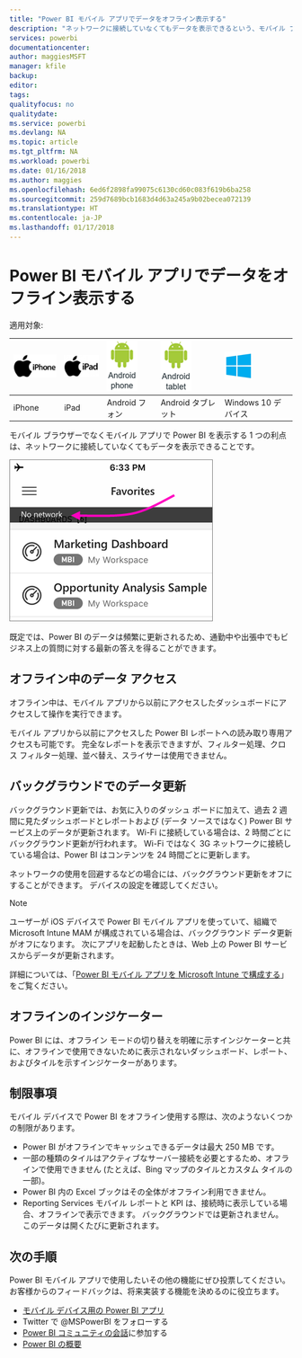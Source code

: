 ```yaml
---
title: "Power BI モバイル アプリでデータをオフライン表示する"
description: "ネットワークに接続していなくてもデータを表示できるという、モバイル ブラウザーでなくモバイル アプリで Power BI を表示する利点について説明します。"
services: powerbi
documentationcenter: 
author: maggiesMSFT
manager: kfile
backup: 
editor: 
tags: 
qualityfocus: no
qualitydate: 
ms.service: powerbi
ms.devlang: NA
ms.topic: article
ms.tgt_pltfrm: NA
ms.workload: powerbi
ms.date: 01/16/2018
ms.author: maggies
ms.openlocfilehash: 6ed6f2898fa99075c6130cd60c083f619b6ba258
ms.sourcegitcommit: 259d7689bcb1683d4d63a245a9b02becea072139
ms.translationtype: HT
ms.contentlocale: ja-JP
ms.lasthandoff: 01/17/2018
---
```

# <a name="view-your-data-offline-in-the-power-bi-mobile-apps"></a>Power BI モバイル アプリでデータをオフライン表示する
適用対象:

| ![iPhone](media/mobile-apps-offline-data/iphone-logo-50-px.png) | ![iPad](media/mobile-apps-offline-data/ipad-logo-50-px.png) | ![Android フォン](media/mobile-apps-offline-data/android-phone-logo-50-px.png) | ![Android タブレット](media/mobile-apps-offline-data/android-tablet-logo-50-px.png) | ![Windows 10](media/mobile-apps-offline-data/win-10-logo-50-px.png) |
|:--- |:--- |:--- |:--- |:--- |
| iPhone |iPad |Android フォン |Android タブレット |Windows 10 デバイス |

モバイル ブラウザーでなくモバイル アプリで Power BI を表示する 1 つの利点は、ネットワークに接続していなくてもデータを表示できることです。 

![ネットワークに接続していないというメッセージ](media/mobile-apps-offline-data/power-bi-iphone-no-network.png)

既定では、Power BI のデータは頻繁に更新されるため、通勤中や出張中でもビジネス上の質問に対する最新の答えを得ることができます。

## <a name="data-access-while-youre-offline"></a>オフライン中のデータ アクセス
オフライン中は、モバイル アプリから以前にアクセスしたダッシュボードにアクセスして操作を実行できます。

モバイル アプリから以前にアクセスした Power BI レポートへの読み取り専用アクセスも可能です。 完全なレポートを表示できますが、フィルター処理、クロス フィルター処理、並べ替え、スライサーは使用できません。

## <a name="background-data-refresh"></a>バックグラウンドでのデータ更新
バックグラウンド更新では、お気に入りのダッシュ ボードに加えて、過去 2 週間に見たダッシュボードとレポートおよび (データ ソースではなく) Power BI サービス上のデータが更新されます。 Wi-Fi に接続している場合は、2 時間ごとにバックグラウンド更新が行われます。 Wi-Fi ではなく 3G ネットワークに接続している場合は、Power BI はコンテンツを 24 時間ごとに更新します。

ネットワークの使用を回避するなどの場合には、バックグラウンド更新をオフにすることができます。 デバイスの設定を確認してください。

> [!NOTE]
> ユーザーが iOS デバイスで Power BI モバイル アプリを使っていて、組織で Microsoft Intune MAM が構成されている場合は、バックグラウンド データ更新がオフになります。 次にアプリを起動したときは、Web 上の Power BI サービスからデータが更新されます。
> 
> 詳細については、「[Power BI モバイル アプリを Microsoft Intune で構成する](service-admin-mobile-intune.md)」をご覧ください。 
> 
> 

## <a name="offline-indicators"></a>オフラインのインジケーター
Power BI には、オフライン モードの切り替えを明確に示すインジケーターと共に、オフラインで使用できないために表示されないダッシュボード、レポート、およびタイルを示すインジケーターがあります。

## <a name="limitations"></a>制限事項
モバイル デバイスで Power BI をオフライン使用する際は、次のようないくつかの制限があります。

* Power BI がオフラインでキャッシュできるデータは最大 250 MB です。
* 一部の種類のタイルはアクティブなサーバー接続を必要とするため、オフラインで使用できません (たとえば、Bing マップのタイルとカスタム タイルの一部)。
* Power BI 内の Excel ブックはその全体がオフライン利用できません。
* Reporting Services モバイル レポートと KPI は、接続時に表示している場合、オフラインで表示できます。 バックグラウンドでは更新されません。 このデータは開くたびに更新されます。 

## <a name="next-steps"></a>次の手順
Power BI モバイル アプリで使用したいその他の機能にぜひ投票してください。お客様からのフィードバックは、将来実装する機能を決めるのに役立ちます。 

* [モバイル デバイス用の Power BI アプリ](mobile-apps-for-mobile-devices.md)
* Twitter で @MSPowerBI をフォローする
* [Power BI コミュニティの会話](http://community.powerbi.com/)に参加する
* [Power BI の概要](service-get-started.md)


